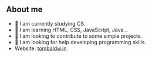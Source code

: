  <!-- About section-->
 
 ## About me
- 🔭 I am currently studying CS.
- 🌱 I am learning HTML, CSS, JavaScript, Java...
- 👯 I am looking to contribute to some simple projects.
- 🤔 I am looking for help developing programming skills.
- Website: [tombaldw.in](tombaldw.in)

 <!-- end About section-->
